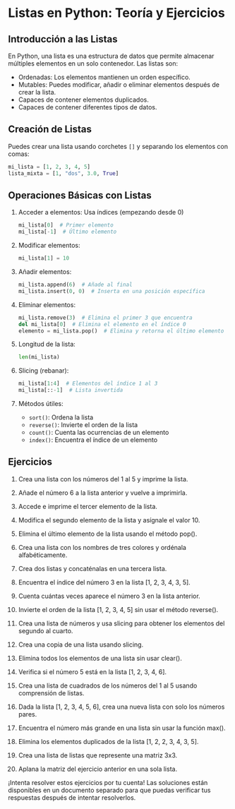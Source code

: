 # Listas en Python: Teoría y Ejercicios

## Introducción a las Listas

En Python, una lista es una estructura de datos que permite almacenar múltiples elementos en un solo contenedor. Las listas son:

- Ordenadas: Los elementos mantienen un orden específico.
- Mutables: Puedes modificar, añadir o eliminar elementos después de crear la lista.
- Capaces de contener elementos duplicados.
- Capaces de contener diferentes tipos de datos.

## Creación de Listas

Puedes crear una lista usando corchetes `[]` y separando los elementos con comas:

```python
mi_lista = [1, 2, 3, 4, 5]
lista_mixta = [1, "dos", 3.0, True]
```

## Operaciones Básicas con Listas

1. Acceder a elementos: Usa índices (empezando desde 0)
   ```python
   mi_lista[0]  # Primer elemento
   mi_lista[-1]  # Último elemento
   ```

2. Modificar elementos:
   ```python
   mi_lista[1] = 10
   ```

3. Añadir elementos:
   ```python
   mi_lista.append(6)  # Añade al final
   mi_lista.insert(0, 0)  # Inserta en una posición específica
   ```

4. Eliminar elementos:
   ```python
   mi_lista.remove(3)  # Elimina el primer 3 que encuentra
   del mi_lista[0]  # Elimina el elemento en el índice 0
   elemento = mi_lista.pop()  # Elimina y retorna el último elemento
   ```

5. Longitud de la lista:
   ```python
   len(mi_lista)
   ```

6. Slicing (rebanar):
   ```python
   mi_lista[1:4]  # Elementos del índice 1 al 3
   mi_lista[::-1]  # Lista invertida
   ```

7. Métodos útiles:
   - `sort()`: Ordena la lista
   - `reverse()`: Invierte el orden de la lista
   - `count()`: Cuenta las ocurrencias de un elemento
   - `index()`: Encuentra el índice de un elemento

## Ejercicios

1. Crea una lista con los números del 1 al 5 y imprime la lista.

2. Añade el número 6 a la lista anterior y vuelve a imprimirla.

3. Accede e imprime el tercer elemento de la lista.

4. Modifica el segundo elemento de la lista y asígnale el valor 10.

5. Elimina el último elemento de la lista usando el método pop().

6. Crea una lista con los nombres de tres colores y ordénala alfabéticamente.

7. Crea dos listas y concaténalas en una tercera lista.

8. Encuentra el índice del número 3 en la lista [1, 2, 3, 4, 3, 5].

9. Cuenta cuántas veces aparece el número 3 en la lista anterior.

10. Invierte el orden de la lista [1, 2, 3, 4, 5] sin usar el método reverse().

11. Crea una lista de números y usa slicing para obtener los elementos del segundo al cuarto.

12. Crea una copia de una lista usando slicing.

13. Elimina todos los elementos de una lista sin usar clear().

14. Verifica si el número 5 está en la lista [1, 2, 3, 4, 6].

15. Crea una lista de cuadrados de los números del 1 al 5 usando comprensión de listas.

16. Dada la lista [1, 2, 3, 4, 5, 6], crea una nueva lista con solo los números pares.

17. Encuentra el número más grande en una lista sin usar la función max().

18. Elimina los elementos duplicados de la lista [1, 2, 2, 3, 4, 3, 5].

19. Crea una lista de listas que represente una matriz 3x3.

20. Aplana la matriz del ejercicio anterior en una sola lista.

¡Intenta resolver estos ejercicios por tu cuenta! Las soluciones están disponibles en un documento separado para que puedas verificar tus respuestas después de intentar resolverlos.